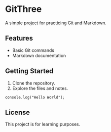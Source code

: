# GitThree

A simple project for practicing Git and Markdown.

## Features

- Basic Git commands
- Markdown documentation

## Getting Started

1. Clone the repository.
2. Explore the files and notes.

```Javacript
console.log("Hello World");
```

## License

This project is for learning purposes.